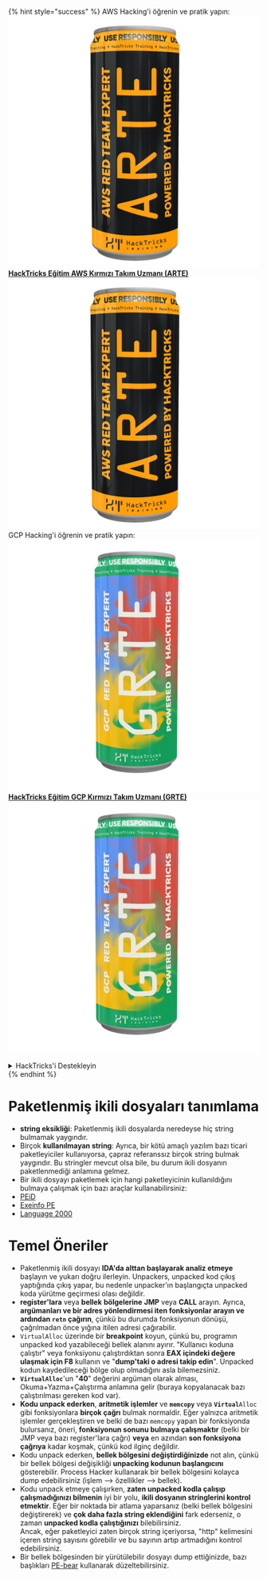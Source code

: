 {% hint style="success" %}
AWS Hacking'i öğrenin ve pratik yapın:<img src="/.gitbook/assets/arte.png" alt="" data-size="line">[**HackTricks Eğitim AWS Kırmızı Takım Uzmanı (ARTE)**](https://training.hacktricks.xyz/courses/arte)<img src="/.gitbook/assets/arte.png" alt="" data-size="line">\
GCP Hacking'i öğrenin ve pratik yapın: <img src="/.gitbook/assets/grte.png" alt="" data-size="line">[**HackTricks Eğitim GCP Kırmızı Takım Uzmanı (GRTE)**<img src="/.gitbook/assets/grte.png" alt="" data-size="line">](https://training.hacktricks.xyz/courses/grte)

<details>

<summary>HackTricks'i Destekleyin</summary>

* [**abonelik planlarını**](https://github.com/sponsors/carlospolop) kontrol edin!
* **💬 [**Discord grubuna**](https://discord.gg/hRep4RUj7f) veya [**telegram grubuna**](https://t.me/peass) katılın ya da **Twitter**'da **bizi takip edin** 🐦 [**@hacktricks\_live**](https://twitter.com/hacktricks\_live)**.**
* **Hacking ipuçlarını paylaşmak için** [**HackTricks**](https://github.com/carlospolop/hacktricks) ve [**HackTricks Cloud**](https://github.com/carlospolop/hacktricks-cloud) github reposuna PR gönderin.

</details>
{% endhint %}


# Paketlenmiş ikili dosyaları tanımlama

* **string eksikliği**: Paketlenmiş ikili dosyalarda neredeyse hiç string bulmamak yaygındır.
* Birçok **kullanılmayan string**: Ayrıca, bir kötü amaçlı yazılım bazı ticari paketleyiciler kullanıyorsa, çapraz referanssız birçok string bulmak yaygındır. Bu stringler mevcut olsa bile, bu durum ikili dosyanın paketlenmediği anlamına gelmez.
* Bir ikili dosyayı paketlemek için hangi paketleyicinin kullanıldığını bulmaya çalışmak için bazı araçlar kullanabilirsiniz:
* [PEiD](http://www.softpedia.com/get/Programming/Packers-Crypters-Protectors/PEiD-updated.shtml)
* [Exeinfo PE](http://www.softpedia.com/get/Programming/Packers-Crypters-Protectors/ExEinfo-PE.shtml)
* [Language 2000](http://farrokhi.net/language/)

# Temel Öneriler

* Paketlenmiş ikili dosyayı **IDA'da alttan başlayarak analiz etmeye** başlayın ve yukarı doğru ilerleyin. Unpackers, unpacked kod çıkış yaptığında çıkış yapar, bu nedenle unpacker'ın başlangıçta unpacked koda yürütme geçirmesi olası değildir.
* **register'lara** veya **bellek** **bölgelerine** **JMP** veya **CALL** arayın. Ayrıca, **argümanları ve bir adres yönlendirmesi iten fonksiyonlar arayın ve ardından `retn` çağırın**, çünkü bu durumda fonksiyonun dönüşü, çağrılmadan önce yığına itilen adresi çağırabilir.
* `VirtualAlloc` üzerinde bir **breakpoint** koyun, çünkü bu, programın unpacked kod yazabileceği bellek alanını ayırır. "Kullanıcı koduna çalıştır" veya fonksiyonu çalıştırdıktan sonra **EAX içindeki değere ulaşmak için F8** kullanın ve "**dump'taki o adresi takip edin**". Unpacked kodun kaydedileceği bölge olup olmadığını asla bilemezsiniz.
* **`VirtualAlloc`**'un "**40**" değerini argüman olarak alması, Okuma+Yazma+Çalıştırma anlamına gelir (buraya kopyalanacak bazı çalıştırılması gereken kod var).
* **Kodu unpack ederken**, **aritmetik işlemler** ve **`memcopy`** veya **`Virtual`**`Alloc` gibi fonksiyonlara **birçok çağrı** bulmak normaldir. Eğer yalnızca aritmetik işlemler gerçekleştiren ve belki de bazı `memcopy` yapan bir fonksiyonda bulursanız, öneri, **fonksiyonun sonunu bulmaya çalışmaktır** (belki bir JMP veya bazı register'lara çağrı) **veya** en azından **son fonksiyona çağrıya** kadar koşmak, çünkü kod ilginç değildir.
* Kodu unpack ederken, **bellek bölgesini değiştirdiğinizde** not alın, çünkü bir bellek bölgesi değişikliği **unpacking kodunun başlangıcını** gösterebilir. Process Hacker kullanarak bir bellek bölgesini kolayca dump edebilirsiniz (işlem --> özellikler --> bellek).
* Kodu unpack etmeye çalışırken, **zaten unpacked kodla çalışıp çalışmadığınızı bilmenin** iyi bir yolu, **ikili dosyanın stringlerini kontrol etmektir**. Eğer bir noktada bir atlama yaparsanız (belki bellek bölgesini değiştirerek) ve **çok daha fazla string eklendiğini** fark ederseniz, o zaman **unpacked kodla çalıştığınızı** bilebilirsiniz.\
Ancak, eğer paketleyici zaten birçok string içeriyorsa, "http" kelimesini içeren string sayısını görebilir ve bu sayının artıp artmadığını kontrol edebilirsiniz.
* Bir bellek bölgesinden bir yürütülebilir dosyayı dump ettiğinizde, bazı başlıkları [PE-bear](https://github.com/hasherezade/pe-bear-releases/releases) kullanarak düzeltebilirsiniz.
